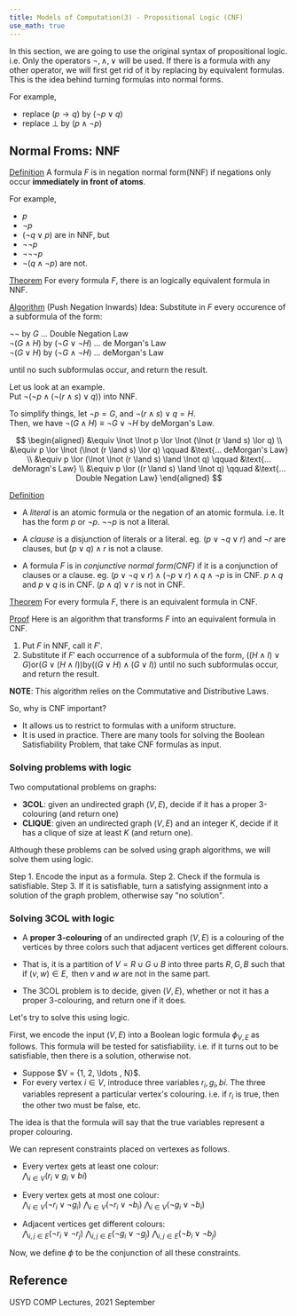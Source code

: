 ```yaml
---
title: Models of Computation(3) - Propositional Logic (CNF)
use_math: true
---
```


In this section, we are going to use the original syntax of propositional logic.
i.e. Only the operators $\lnot, \land, \lor$ will be used. If there is a formula with any other operator, we will first get rid of it by replacing by equivalent formulas. This is the idea behind turning formulas into normal forms.

For example,
- replace $(p \rightarrow q) \text{ by } (\lnot p \lor q)$
- replace $\bot \text{ by } (p \land \lnot p)$

## Normal Froms: NNF
<u>Definition</u>
A formula $F$ is in negation normal form(NNF) if negations only occur **immediately in front of atoms**.

For example,
- $p$
- $\lnot p$
- $(\lnot q \lor p)$
are in NNF, but
- $\lnot \lnot p$
- $\lnot \lnot \lnot p$
- $\lnot(q \land \lnot p)$
are not.

<u>Theorem</u>
For every formula $F$, there is an logically equivalent formula in NNF.

<u>Algorithm</u> (Push Negation Inwards)
Idea: Substitute in $F$ every occurence of a subformula of the form:

$\lnot \lnot \text{ by } G$ ... Double Negation Law<br>
$\lnot(G \land H) \text{ by } (\lnot G \lor \lnot H)$ ... de Morgan's Law<br>
$\lnot(G \lor H) \text{ by } (\lnot G \land \lnot H)$ ... deMorgan's Law

until no such subformulas occur, and return the result.

Let us look at an example.<br>
Put $\lnot(\lnot p \land (\lnot(r \land s) \lor q))$ into NNF.

To simplify things, let $\lnot p = G$, and $\lnot (r \land s) \lor q = H$.<br>
Then, we have $\lnot (G \land H) \equiv \lnot G \lor \lnot H$ by deMorgan's Law.

$$
\begin{aligned}
&\equiv \lnot \lnot p \lor \lnot (\lnot (r \land s) \lor q) \\
&\equiv p \lor \lnot (\lnot (r \land s) \lor q) \qquad &\text{... deMorgan's Law} \\
&\equiv p \lor (\lnot \lnot (r \land s) \land \lnot q) \qquad &\text{... deMoragn's Law} \\
&\equiv p \lor ((r \land s) \land \lnot q) \qquad &\text{... Double Negation Law}
\end{aligned}
$$

<u>Definition</u>
- A *literal* is an atomic formula or the negation of an atomic formula.
i.e. It has the form $p \text{ or } \lnot p$. $\lnot \lnot p$ is not a literal.

- A *clause* is a disjunction of literals or a literal.
eg. $(p \lor \lnot q \lor r) \text{ and } \lnot r$ are clauses, but $(p \lor q) \land r$ is not a clause.

- A formula $F$ is in *conjunctive normal form(CNF)* if it is a conjunction of clauses or a clause.
eg. $(p \lor \lnot q \lor r) \land (\lnot p \lor r) \land q \land \lnot p$ is in CNF.
$p \land q \text{ and } p \lor q$ is in CNF.
$(p \land q) \lor r$ is not in CNF. 

<u>Theorem</u>
For every formula $F$, there is an equivalent formula in CNF.

<u>Proof</u>
Here is an algorithm that transforms $F$ into an equivalent formula in CNF.
1. Put $F$ in NNF, call it $F'$.
2. Substitute if $F'$ each occurrence of a subformula of the form,
$((H \land I) \lor G) \text{or} (G \lor (H \land I)) \text{by} ((G \lor H) \land (G \lor I))$ until no such subformulas occur, and return the result.

**NOTE**: This algorithm relies on the Commutative and Distributive Laws.

So, why is CNF important?
- It allows us to restrict to formulas with a uniform structure.
- It is used in practice. There are many tools for solving the Boolean Satisfiability Problem, that take CNF formulas as input.

### Solving problems with logic
Two computational problems on graphs:
- **3COL**: given an undirected graph $(V, E)$, decide if it has a proper 3-colouring (and return one)
- **CLIQUE**: given an undirected graph $(V, E)$ and an integer $K$, decide if it has a clique of size at least $K$ (and return one).

Although these problems can be solved using graph algorithms, we will solve them using logic.

Step 1. Encode the input as a formula.
Step 2. Check if the formula is satisfiable.
Step 3. If it is satisfiable, turn a satisfying assignment into a solution of the graph problem, otherwise say "no solution".

### Solving 3COL with logic
- A **proper 3-colouring** of an undirected graph $(V, E)$ is a colouring of the vertices by three colors such that adjacent vertices get different colours.

- That is, it is a partition of $V = R \cup G \cup B$ into three parts $R, G, B$ such that if $(v, w) \in E, \text{ then } v \text{ and } w$ are not in the same part.

- The 3COL problem is to decide, given $(V, E)$, whether or not it has a proper 3-colouring, and return one if it does.

Let's try to solve this using logic.

First, we encode the input $(V, E)$ into a Boolean logic formula $\phi_{V, E}$ as follows. This formula will be tested for satisfiability. i.e. if it turns out to be satisfiable, then there is a solution, otherwise not.

- Suppose $V = \{1, 2, \ldots , N}$.
- For every vertex $i \in V$, introduce three variables $r_{i}, g_{i}, b{i}$.
The three variables represent a particular vertex's colouring. i.e. if $r_{i}$ is true, then the other two must be false, etc.

The idea is that the formula will say that the true variables represent a proper colouring.

We can represent constraints placed on vertexes as follows.

- Every vertex gets at least one colour:<br>
$\bigwedge_{i \in V}(r_{i} \lor g_{i} \lor b{i})$

- Every vertex gets at most one colour:<br>
$\bigwedge_{i \in V}(\lnot r_{i} \lor \lnot g_{i})$
$\bigwedge_{i \in V}(\lnot r_{i} \lor \lnot b_{i})$
$\bigwedge_{i \in V}(\lnot g_{i} \lor \lnot b_{i})$

- Adjacent vertices get different colours:<br>
$\bigwedge_{i, j \in E}(\lnot r_{i} \lor \lnot r_{j})$
$\bigwedge_{i, j \in E}(\lnot g_{i} \lor \lnot g_{j})$
$\bigwedge_{i, j \in E}(\lnot b_{i} \lor \lnot b_{j})$

Now, we define $\phi$ to be the conjunction of all these constraints.

## Reference
USYD COMP Lectures, 2021 September